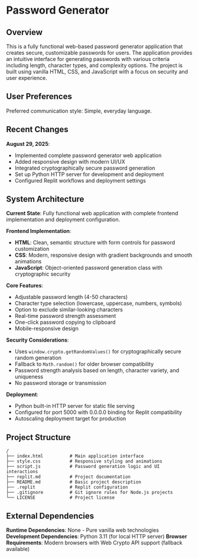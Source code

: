 # Password Generator

## Overview

This is a fully functional web-based password generator application that creates secure, customizable passwords for users. The application provides an intuitive interface for generating passwords with various criteria including length, character types, and complexity options. The project is built using vanilla HTML, CSS, and JavaScript with a focus on security and user experience.

## User Preferences

Preferred communication style: Simple, everyday language.

## Recent Changes

**August 29, 2025**:
- Implemented complete password generator web application
- Added responsive design with modern UI/UX
- Integrated cryptographically secure password generation
- Set up Python HTTP server for development and deployment
- Configured Replit workflows and deployment settings

## System Architecture

**Current State**: Fully functional web application with complete frontend implementation and deployment configuration.

**Frontend Implementation**:
- **HTML**: Clean, semantic structure with form controls for password customization
- **CSS**: Modern, responsive design with gradient backgrounds and smooth animations
- **JavaScript**: Object-oriented password generation class with cryptographic security

**Core Features**:
- Adjustable password length (4-50 characters)
- Character type selection (lowercase, uppercase, numbers, symbols)
- Option to exclude similar-looking characters
- Real-time password strength assessment
- One-click password copying to clipboard
- Mobile-responsive design

**Security Considerations**:
- Uses `window.crypto.getRandomValues()` for cryptographically secure random generation
- Fallback to `Math.random()` for older browser compatibility
- Password strength analysis based on length, character variety, and uniqueness
- No password storage or transmission

**Deployment**:
- Python built-in HTTP server for static file serving
- Configured for port 5000 with 0.0.0.0 binding for Replit compatibility
- Autoscaling deployment target for production

## Project Structure

```
/
├── index.html          # Main application interface
├── style.css           # Responsive styling and animations
├── script.js           # Password generation logic and UI interactions
├── replit.md           # Project documentation
├── README.md           # Basic project description
├── .replit             # Replit configuration
├── .gitignore          # Git ignore rules for Node.js projects
└── LICENSE             # Project license
```

## External Dependencies

**Runtime Dependencies**: None - Pure vanilla web technologies
**Development Dependencies**: Python 3.11 (for local HTTP server)
**Browser Requirements**: Modern browsers with Web Crypto API support (fallback available)